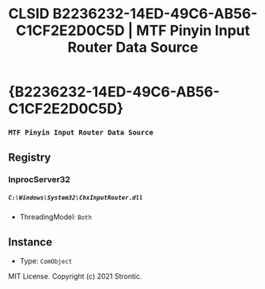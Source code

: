 ﻿---
title: "CLSID B2236232-14ED-49C6-AB56-C1CF2E2D0C5D | MTF Pinyin Input Router Data Source"
excerpt: What is COM-Object CLSID B2236232-14ED-49C6-AB56-C1CF2E2D0C5D?
---

# {B2236232-14ED-49C6-AB56-C1CF2E2D0C5D}

### `MTF Pinyin Input Router Data Source`

## Registry


### InprocServer32

##### `C:\Windows\System32\ChxInputRouter.dll`
* ThreadingModel: `Both`

## Instance

* Type: `ComObject`

MIT License. Copyright (c) 2021 Strontic.


